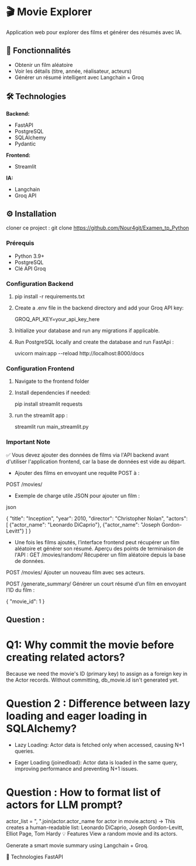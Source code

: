 # 🎬 Movie Explorer

Application web pour explorer des films et générer des résumés avec IA.

## 🚀 Fonctionnalités

- Obtenir un film aléatoire
- Voir les détails (titre, année, réalisateur, acteurs)
- Générer un résumé intelligent avec Langchain + Groq

## 🛠️ Technologies

**Backend:**
- FastAPI
- PostgreSQL
- SQLAlchemy
- Pydantic

**Frontend:**
- Streamlit

**IA:**
- Langchain
- Groq API

## ⚙️ Installation
cloner ce project : git clone https://github.com/Nour4git/Examen_tp_Python
### Prérequis
- Python 3.9+
- PostgreSQL
- Clé API Groq

### Configuration Backend

1. pip install -r requirements.txt

2. Create a .env file in the backend directory and add your Groq API key:

    GROQ_API_KEY=your_api_key_here

3. Initialize your database and run any migrations if applicable.

4. Run PostgreSQL locally and create the database and run FastApi :

      uvicorn main:app --reload
      http://localhost:8000/docs

### Configuration Frontend 

1. Navigate to the frontend folder
2. Install dependencies if needed:
     
     pip install streamlit requests

3.  run the streamlit app :
     
     streamlit run main_streamlit.py

### Important Note
  
  ✅ Vous devez ajouter des données de films via l'API backend avant d'utiliser l'application frontend, car la base de données est vide au départ.

* Ajouter des films en envoyant une requête POST à :


POST /movies/

* Exemple de charge utile JSON pour ajouter un film :

json

{
  "title": "Inception",
  "year": 2010,
  "director": "Christopher Nolan",
  "actors": [
    {"actor_name": "Leonardo DiCaprio"},
    {"actor_name": "Joseph Gordon-Levitt"}
  ]
}

* Une fois les films ajoutés, l’interface frontend peut récupérer un film aléatoire et générer son résumé.
Aperçu des points de terminaison de l'API :
GET /movies/random/
Récupérer un film aléatoire depuis la base de données.

POST /movies/
Ajouter un nouveau film avec ses acteurs.

POST /generate_summary/
Générer un court résumé d’un film en envoyant l’ID du film :

{
  "movie_id": 1
}



## Question :
 
# Q1: Why commit the movie before creating related actors?

 Because we need the movie's ID (primary key) to assign as a foreign key in the Actor records. Without committing, db_movie.id isn't generated yet.

# Question 2 : Difference between lazy loading and eager loading in SQLAlchemy?

* Lazy Loading: Actor data is fetched only when accessed, causing N+1 queries.

* Eager Loading (joinedload): Actor data is loaded in the same query, improving performance and preventing N+1 issues.
 
 # Question : How to format list of actors for LLM prompt?
 actor_list = ", ".join(actor.actor_name for actor in movie.actors)
 -> This creates a human-readable list:
    Leonardo DiCaprio, Joseph Gordon-Levitt, Elliot Page, Tom Hardy
💡 Features
View a random movie and its actors.

Generate a smart movie summary using Langchain + Groq.

🧪 Technologies
FastAPI
